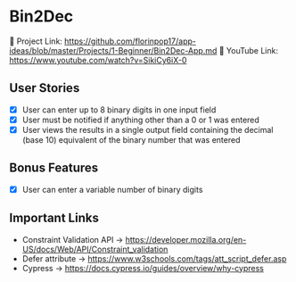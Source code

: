 # Bin2Dec

🚧 Project Link: https://github.com/florinpop17/app-ideas/blob/master/Projects/1-Beginner/Bin2Dec-App.md
🎥 YouTube Link: https://www.youtube.com/watch?v=SikiCy6iX-0

## User Stories

- [x] User can enter up to 8 binary digits in one input field
- [x] User must be notified if anything other than a 0 or 1 was entered
- [x] User views the results in a single output field containing the decimal (base 10) equivalent of the binary number that was entered

## Bonus Features

- [x] User can enter a variable number of binary digits

## Important Links

- Constraint Validation API -> https://developer.mozilla.org/en-US/docs/Web/API/Constraint_validation
- Defer attribute -> https://www.w3schools.com/tags/att_script_defer.asp
- Cypress -> https://docs.cypress.io/guides/overview/why-cypress
